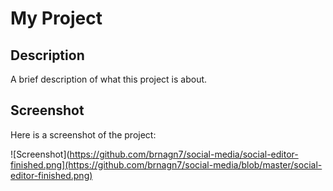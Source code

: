 # My Project

## Description
A brief description of what this project is about.

## Screenshot
Here is a screenshot of the project:

![Screenshot](https://github.com/brnagn7/social-media/social-editor-finished.png](https://github.com/brnagn7/social-media/blob/master/social-editor-finished.png)
